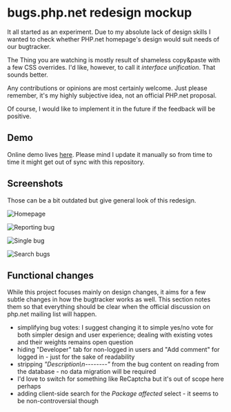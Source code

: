 # bugs.php.net redesign mockup

It all started as an experiment. Due to my absolute lack of design skills I wanted
to check whether PHP.net homepage's design would suit needs of our bugtracker.

The Thing you are watching is mostly result of shameless copy&paste with a few CSS
overrides. I'd like, however, to call it *interface unification*. That sounds
better.

Any contributions or opinions are most certainly welcome. Just please remember,
it's my highly subjective idea, not an official PHP.net proposal.

Of course, I would like to implement it in the future if the feedback will be
positive.

## Demo
Online demo lives [here](http://sobak.pl/php-bugs-mockup). Please mind I update
it manually so from time to time it might get out of sync with this repository.

## Screenshots
Those can be a bit outdated but give general look of this redesign.

![Homepage](http://sobak.pl/img/screenshots/RlgdlJXy.png)

![Reporting bug](http://sobak.pl/img/screenshots/h0KlB23G.png)

![Single bug](http://sobak.pl/img/screenshots/FumRB4Zp.png)

![Search bugs](http://sobak.pl/img/screenshots/UbmDoDzb.png)

## Functional changes
While this project focuses mainly on design changes, it aims for a few subtle changes in how
the bugtracker works as well. This section notes them so that everything should be clear when
the official discussion on php.net mailing list will happen.

- simplifying bug votes: I suggest changing it to simple yes/no vote for both simpler design and
  user experience; dealing with existing votes and their weights remains open question
- hiding "Developer" tab for non-logged in users and "Add comment" for logged in - just for the
  sake of readability
- stripping *"Description\n--------"* from the bug content on reading from the database -  no data
  migration will be required
- I'd love to switch for something like ReCaptcha but it's out of scope here perhaps
- adding client-side search for the *Package affected* select - it seems to be non-controversial
  though
